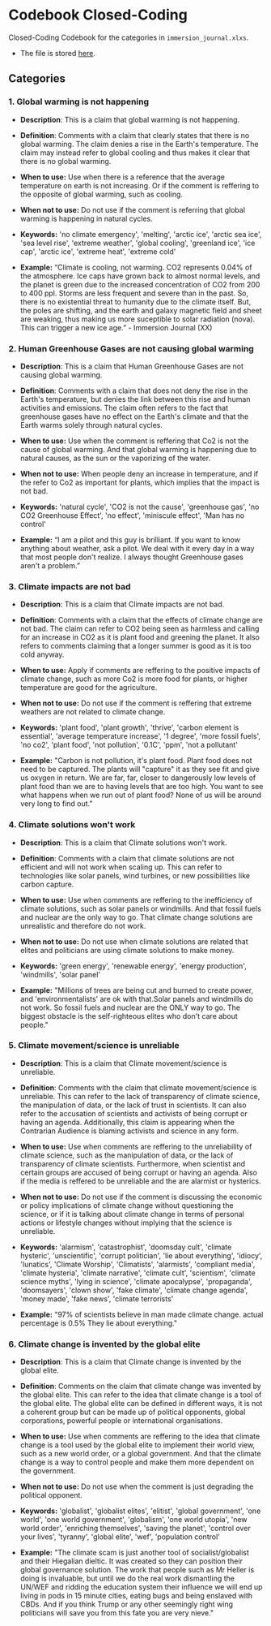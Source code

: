 # Codebook Closed-Coding

Closed-Coding Codebook for the categories in `immersion_journal.xlxs`. 

- The file is stored [here](#immersion-channel).

## Categories

### 1. Global warming is not happening
- **Description**: This is a claim that global warming is not happening.

- **Definition**: Comments with a claim that clearly states that there is no global warming. The claim denies a rise in the Earth's temperature. The claim may instead refer to global cooling and thus makes it clear that there is no global warming.

- **When to use:** Use when there is a reference that the average temperature on earth is not increasing. Or if the comment is reffering to the opposite of global warming, such as cooling.

- **When not to use:**  Do not use if the comment is referring that global warming is happening in natural cycles.

- **Keywords:** 'no climate emergency', 'melting', 'arctic ice', 'arctic sea ice', 'sea level rise', 'extreme weather', 'global cooling', 'greenland ice', 'ice cap', 'arctic ice', 'extreme heat', 'extreme cold'

- **Example:**  “Climate is cooling, not warming. CO2 represents 0.04\% of the atmosphere. Ice caps have grown back to almost normal levels, and the planet is green due to the increased concentration of CO2 from 200 to 400 ppl. Storms are less frequent and severe than in the past. So, there is no existential threat to humanity due to the climate itself. But, the poles are shifting, and the earth and galaxy magnetic field and sheet are weaking, thus making us more suceptible to solar radiation (nova). This can trigger a new ice age.” - Immersion Journal (XX)


### 2. Human Greenhouse Gases are not causing global warming
- **Description**: This is a claim that Human Greenhouse Gases are not causing global warming.

- **Definition**: Comments with a claim that does not deny the rise in the Earth's temperature, but denies the link between this rise and human activities and emissions. The claim often refers to the fact that greenhouse gases have no effect on the Earth's climate and that the Earth warms solely through natural cycles.

- **When to use:** Use when the comment is reffering that Co2 is not the cause of global warming. And that global warming is happening due to natural causes, as the sun or the vaporizing of the water.

- **When not to use:** When people deny an increase in temperature, and if the refer to Co2 as important for plants, which implies that the impact is not bad.

- **Keywords:** 'natural cycle', 'CO2 is not the cause', 'greenhouse gas', 'no CO2 Greenhouse Effect', 'no effect', 'miniscule effect', 'Man has no control'

- **Example:** “I am a pilot and this guy is brilliant. If you want to know anything about weather,  ask a pilot. We deal with it every day in a way that most people don't realize. I always thought Greenhouse gases aren't a problem.”


### 3. Climate impacts are not bad
- **Description**: This is a claim that Climate impacts are not bad.

- **Definition**: Comments with a claim that the effects of climate change are not bad. The claim can refer to CO2 being seen as harmless and calling for an increase in CO2 as it is plant food and greening the planet. It also refers to comments claiming that a longer summer is good as it is too cold anyway.

- **When to use:** Apply if comments are reffering to the positive impacts of climate change, such as more Co2 is more food for plants, or higher temperature are good for the agriculture.

- **When not to use:** Do not use if the comment is reffering that extreme weathers are not related to climate change.

- **Keywords:** 'plant food', 'plant growth', 'thrive', 'carbon element is essential', 'average temperature increase', '1 degree', 
'more fossil fuels', 'no co2', 'plant food', 'not pollution', '0.1C', 'ppm', 'not a pollutant'

- **Example:** "Carbon is not pollution, it's plant food. Plant food does not need to be captured. The plants will "capture" it as they see fit and give us oxygen in return. We are far, far, closer to dangerously low levels of plant food than we are to having levels that are too high. You want to see what happens when we run out of plant food? None of us will be around very long to find out."

### 4. Climate solutions won't work
- **Description**: This is a claim that Climate solutions won't work.

- **Definition**: Comments with a claim that climate solutions are not efficient and will not work when scaling up. This can refer to technologies like solar panels, wind turbines, or new possibilities like carbon capture.

- **When to use:** Use when comments are reffering to the inefficiency of climate solutions, such as solar panels or windmills. And that fossil fuels and nuclear are the only way to go. That climate change solutions are unrealistic and therefore do not work.

- **When not to use:** Do not use when climate solutions are related that elites and politicians are using climate solutions to make money.

- **Keywords:** 'green energy', 'renewable energy', 'energy production', 'windmills', 'solar panel'

- **Example:** "Millions of trees are being cut and burned to create power, and 'environmentalists' are ok with that.Solar panels and windmills do not work. So fossil fuels and nuclear are the ONLY way to go. The biggest obstacle is the self-righteous elites who don't care about people."

### 5. Climate movement/science is unreliable
- **Description**: This is a claim that Climate movement/science is unreliable.

- **Definition**: Comments with the claim that climate movement/science is unreliable. This can refer to the lack of transparency of climate science, the manipulation of data, or the lack of trust in scientists. It can also refer to the accusation of scientists and activists of being corrupt or having an agenda. Additionally, this claim is appearing when the Contrarian Audience is blaming activists and science in any form.

- **When to use:** Use when comments are reffering to the unreliability of climate science, such as the manipulation of data, or the lack of transparency of climate scientists. Furthermore, when scientist and certain groups are accused of being corrupt or having an agenda. Also if the media is reffered to be unreliable and the are alarmist or hysterics.

- **When not to use:** Do not use if the comment is discussing the economic or policy implications of climate change without questioning the science, or if it is talking about climate change in terms of personal actions or lifestyle changes without implying that the science is unreliable.

- **Keywords:** 'alarmism', 'catastrophist', 'doomsday cult', 'climate hysteric', 'unscientific', 'corrupt politician', 'lie about everything', 'idiocy', 'lunatics', 'Climate Worship', 'Climatists', 'alarmists', 'compliant media', 'climate hysteria', 'climate narrative', 'climate cult', 'scientism', 'climate science myths', 'lying in science', 'climate apocalypse', 'propaganda', 'doomsayers', 'clown show', 'fake climate', 'climate change agenda', 'money made', 'fake news', 'climate terrorists'

- **Example:** "97% of scientists believe in man made climate change. actual percentage is 0.5% They lie about everything."

### 6. Climate change is invented by the global elite
- **Description**: This is a claim that Climate change is invented by the global elite.

- **Definition**: Comments on the claim that climate change was invented by the global elite. This can refer to the idea that climate change is a tool of the global elite. The global elite can be defined in different ways, it is not a coherent group but can be made up of political opponents, global corporations, powerful people or international organisations.

- **When to use:** Use when comments are reffering to the idea that climate change is a tool used by the global elite to implement their world view, such as a new world order, or a global government. And that the climate change is a way to control people and make them more dependent on the government.

- **When not to use:** Do not use when the comment is just degrading the political opponent.

- **Keywords:** 'globalist', 'globalist elites', 'elitist', 'global government', 'one world', 'one world government', 'globalism', 'one world utopia', 'new world order', 'enriching themselves', 'saving the planet', 'control over your lives',  'tyranny', 'global elite', 'wef', 'population control'

- **Example:** "The climate scam is just another tool of socialist/globalist and their Hiegalian dieltic. It was created so they can position their global governance solution. The work that people such as Mr Heller is doing is invaluable, but until we do the real work dismantling the UN/WEF and ridding the education system their influence we will end up living in pods in 15 minute cities, eating bugs and being enslaved with CBDs. And if you think Trump or any other seemingly right wing politicians will save you from this fate you are very nieve."
